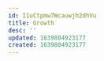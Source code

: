 ```yaml
---
id: I1uCtpmw7Wcauwjh2dhVu
title: Growth
desc: ''
updated: 1639804923177
created: 1639804923177
---
```


